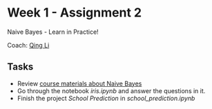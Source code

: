# Week 1 - Assignment 2

Naive Bayes - Learn in Practice!

Coach: [Qing Li](http://liqing-ustc.github.io/)

## Tasks
* Review [course materials about Naive Bayes](https://github.com/TFTxiaozu/TFT-ML-Week-1/tree/master/naive_bayes_demo)
* Go through the notebook *iris.ipynb* and answer the questions in it.
* Finish the project *School Prediction* in *school_prediction.ipynb*
